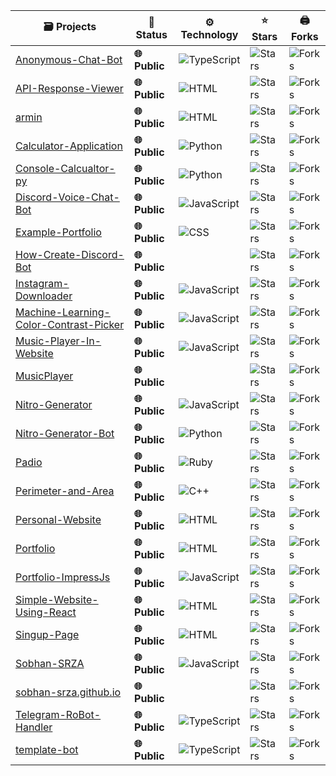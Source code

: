 | 🗃 Projects | 📡 Status | ⚙️ Technology | ⭐ Stars | 🖨 Forks |
| ----------- | ----------- | ----------- | ----------- | ----------- |
| [Anonymous-Chat-Bot](https://github.com/Sobhan-SRZA/Anonymous-Chat-Bot) | **🌐 Public** | ![TypeScript](https://img.shields.io/badge/-TypeScript-blue?style=flat-square) | ![Stars](https://img.shields.io/github/stars/Sobhan-SRZA/Anonymous-Chat-Bot?style=flat-square) | ![Forks](https://img.shields.io/github/forks/Sobhan-SRZA/Anonymous-Chat-Bot?style=flat-square) |
| [API-Response-Viewer](https://github.com/Sobhan-SRZA/API-Response-Viewer) | **🌐 Public** | ![HTML](https://img.shields.io/badge/-HTML-blue?style=flat-square) | ![Stars](https://img.shields.io/github/stars/Sobhan-SRZA/API-Response-Viewer?style=flat-square) | ![Forks](https://img.shields.io/github/forks/Sobhan-SRZA/API-Response-Viewer?style=flat-square) |
| [armin](https://github.com/Sobhan-SRZA/armin) | **🌐 Public** | ![HTML](https://img.shields.io/badge/-HTML-blue?style=flat-square) | ![Stars](https://img.shields.io/github/stars/Sobhan-SRZA/armin?style=flat-square) | ![Forks](https://img.shields.io/github/forks/Sobhan-SRZA/armin?style=flat-square) |
| [Calculator-Application](https://github.com/Sobhan-SRZA/Calculator-Application) | **🌐 Public** | ![Python](https://img.shields.io/badge/-Python-blue?style=flat-square) | ![Stars](https://img.shields.io/github/stars/Sobhan-SRZA/Calculator-Application?style=flat-square) | ![Forks](https://img.shields.io/github/forks/Sobhan-SRZA/Calculator-Application?style=flat-square) |
| [Console-Calcualtor-py](https://github.com/Sobhan-SRZA/Console-Calcualtor-py) | **🌐 Public** | ![Python](https://img.shields.io/badge/-Python-blue?style=flat-square) | ![Stars](https://img.shields.io/github/stars/Sobhan-SRZA/Console-Calcualtor-py?style=flat-square) | ![Forks](https://img.shields.io/github/forks/Sobhan-SRZA/Console-Calcualtor-py?style=flat-square) |
| [Discord-Voice-Chat-Bot](https://github.com/Sobhan-SRZA/Discord-Voice-Chat-Bot) | **🌐 Public** | ![JavaScript](https://img.shields.io/badge/-JavaScript-blue?style=flat-square) | ![Stars](https://img.shields.io/github/stars/Sobhan-SRZA/Discord-Voice-Chat-Bot?style=flat-square) | ![Forks](https://img.shields.io/github/forks/Sobhan-SRZA/Discord-Voice-Chat-Bot?style=flat-square) |
| [Example-Portfolio](https://github.com/Sobhan-SRZA/Example-Portfolio) | **🌐 Public** | ![CSS](https://img.shields.io/badge/-CSS-blue?style=flat-square) | ![Stars](https://img.shields.io/github/stars/Sobhan-SRZA/Example-Portfolio?style=flat-square) | ![Forks](https://img.shields.io/github/forks/Sobhan-SRZA/Example-Portfolio?style=flat-square) |
| [How-Create-Discord-Bot](https://github.com/Sobhan-SRZA/How-Create-Discord-Bot) | **🌐 Public** |  | ![Stars](https://img.shields.io/github/stars/Sobhan-SRZA/How-Create-Discord-Bot?style=flat-square) | ![Forks](https://img.shields.io/github/forks/Sobhan-SRZA/How-Create-Discord-Bot?style=flat-square) |
| [Instagram-Downloader](https://github.com/Sobhan-SRZA/Instagram-Downloader) | **🌐 Public** | ![JavaScript](https://img.shields.io/badge/-JavaScript-blue?style=flat-square) | ![Stars](https://img.shields.io/github/stars/Sobhan-SRZA/Instagram-Downloader?style=flat-square) | ![Forks](https://img.shields.io/github/forks/Sobhan-SRZA/Instagram-Downloader?style=flat-square) |
| [Machine-Learning-Color-Contrast-Picker](https://github.com/Sobhan-SRZA/Machine-Learning-Color-Contrast-Picker) | **🌐 Public** | ![JavaScript](https://img.shields.io/badge/-JavaScript-blue?style=flat-square) | ![Stars](https://img.shields.io/github/stars/Sobhan-SRZA/Machine-Learning-Color-Contrast-Picker?style=flat-square) | ![Forks](https://img.shields.io/github/forks/Sobhan-SRZA/Machine-Learning-Color-Contrast-Picker?style=flat-square) |
| [Music-Player-In-Website](https://github.com/Sobhan-SRZA/Music-Player-In-Website) | **🌐 Public** | ![JavaScript](https://img.shields.io/badge/-JavaScript-blue?style=flat-square) | ![Stars](https://img.shields.io/github/stars/Sobhan-SRZA/Music-Player-In-Website?style=flat-square) | ![Forks](https://img.shields.io/github/forks/Sobhan-SRZA/Music-Player-In-Website?style=flat-square) |
| [MusicPlayer](https://github.com/Sobhan-SRZA/MusicPlayer) | **🌐 Public** |  | ![Stars](https://img.shields.io/github/stars/Sobhan-SRZA/MusicPlayer?style=flat-square) | ![Forks](https://img.shields.io/github/forks/Sobhan-SRZA/MusicPlayer?style=flat-square) |
| [Nitro-Generator](https://github.com/Sobhan-SRZA/Nitro-Generator) | **🌐 Public** | ![JavaScript](https://img.shields.io/badge/-JavaScript-blue?style=flat-square) | ![Stars](https://img.shields.io/github/stars/Sobhan-SRZA/Nitro-Generator?style=flat-square) | ![Forks](https://img.shields.io/github/forks/Sobhan-SRZA/Nitro-Generator?style=flat-square) |
| [Nitro-Generator-Bot](https://github.com/Sobhan-SRZA/Nitro-Generator-Bot) | **🌐 Public** | ![Python](https://img.shields.io/badge/-Python-blue?style=flat-square) | ![Stars](https://img.shields.io/github/stars/Sobhan-SRZA/Nitro-Generator-Bot?style=flat-square) | ![Forks](https://img.shields.io/github/forks/Sobhan-SRZA/Nitro-Generator-Bot?style=flat-square) |
| [Padio](https://github.com/Sobhan-SRZA/Padio) | **🌐 Public** | ![Ruby](https://img.shields.io/badge/-Ruby-blue?style=flat-square) | ![Stars](https://img.shields.io/github/stars/Sobhan-SRZA/Padio?style=flat-square) | ![Forks](https://img.shields.io/github/forks/Sobhan-SRZA/Padio?style=flat-square) |
| [Perimeter-and-Area](https://github.com/Sobhan-SRZA/Perimeter-and-Area) | **🌐 Public** | ![C++](https://img.shields.io/badge/-C%2B%2B-blue?style=flat-square) | ![Stars](https://img.shields.io/github/stars/Sobhan-SRZA/Perimeter-and-Area?style=flat-square) | ![Forks](https://img.shields.io/github/forks/Sobhan-SRZA/Perimeter-and-Area?style=flat-square) |
| [Personal-Website](https://github.com/Sobhan-SRZA/Personal-Website) | **🌐 Public** | ![HTML](https://img.shields.io/badge/-HTML-blue?style=flat-square) | ![Stars](https://img.shields.io/github/stars/Sobhan-SRZA/Personal-Website?style=flat-square) | ![Forks](https://img.shields.io/github/forks/Sobhan-SRZA/Personal-Website?style=flat-square) |
| [Portfolio](https://github.com/Sobhan-SRZA/Portfolio) | **🌐 Public** | ![HTML](https://img.shields.io/badge/-HTML-blue?style=flat-square) | ![Stars](https://img.shields.io/github/stars/Sobhan-SRZA/Portfolio?style=flat-square) | ![Forks](https://img.shields.io/github/forks/Sobhan-SRZA/Portfolio?style=flat-square) |
| [Portfolio-ImpressJs](https://github.com/Sobhan-SRZA/Portfolio-ImpressJs) | **🌐 Public** | ![JavaScript](https://img.shields.io/badge/-JavaScript-blue?style=flat-square) | ![Stars](https://img.shields.io/github/stars/Sobhan-SRZA/Portfolio-ImpressJs?style=flat-square) | ![Forks](https://img.shields.io/github/forks/Sobhan-SRZA/Portfolio-ImpressJs?style=flat-square) |
| [Simple-Website-Using-React](https://github.com/Sobhan-SRZA/Simple-Website-Using-React) | **🌐 Public** | ![HTML](https://img.shields.io/badge/-HTML-blue?style=flat-square) | ![Stars](https://img.shields.io/github/stars/Sobhan-SRZA/Simple-Website-Using-React?style=flat-square) | ![Forks](https://img.shields.io/github/forks/Sobhan-SRZA/Simple-Website-Using-React?style=flat-square) |
| [Singup-Page](https://github.com/Sobhan-SRZA/Singup-Page) | **🌐 Public** | ![HTML](https://img.shields.io/badge/-HTML-blue?style=flat-square) | ![Stars](https://img.shields.io/github/stars/Sobhan-SRZA/Singup-Page?style=flat-square) | ![Forks](https://img.shields.io/github/forks/Sobhan-SRZA/Singup-Page?style=flat-square) |
| [Sobhan-SRZA](https://github.com/Sobhan-SRZA/Sobhan-SRZA) | **🌐 Public** | ![JavaScript](https://img.shields.io/badge/-JavaScript-blue?style=flat-square) | ![Stars](https://img.shields.io/github/stars/Sobhan-SRZA/Sobhan-SRZA?style=flat-square) | ![Forks](https://img.shields.io/github/forks/Sobhan-SRZA/Sobhan-SRZA?style=flat-square) |
| [sobhan-srza.github.io](https://github.com/Sobhan-SRZA/sobhan-srza.github.io) | **🌐 Public** |  | ![Stars](https://img.shields.io/github/stars/Sobhan-SRZA/sobhan-srza.github.io?style=flat-square) | ![Forks](https://img.shields.io/github/forks/Sobhan-SRZA/sobhan-srza.github.io?style=flat-square) |
| [Telegram-RoBot-Handler](https://github.com/Sobhan-SRZA/Telegram-RoBot-Handler) | **🌐 Public** | ![TypeScript](https://img.shields.io/badge/-TypeScript-blue?style=flat-square) | ![Stars](https://img.shields.io/github/stars/Sobhan-SRZA/Telegram-RoBot-Handler?style=flat-square) | ![Forks](https://img.shields.io/github/forks/Sobhan-SRZA/Telegram-RoBot-Handler?style=flat-square) |
| [template-bot](https://github.com/Sobhan-SRZA/template-bot) | **🌐 Public** | ![TypeScript](https://img.shields.io/badge/-TypeScript-blue?style=flat-square) | ![Stars](https://img.shields.io/github/stars/Sobhan-SRZA/template-bot?style=flat-square) | ![Forks](https://img.shields.io/github/forks/Sobhan-SRZA/template-bot?style=flat-square) |
